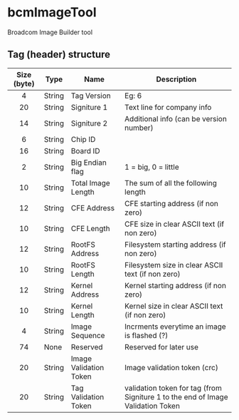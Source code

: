 # bcmImageTool
Broadcom Image Builder tool

## Tag (header) structure
| Size (byte)  | Type | Name | Description |
| :----------: | ---- | ---- | ------- |
|  4 | String | Tag Version | Eg: 6 |
| 20 | String | Signiture 1 | Text line for company info |
| 14 | String | Signiture 2 | Additional info (can be version number) |
|  6 | String | Chip ID |  |
| 16 | String | Board ID |  |
|  2 | String | Big Endian flag | 1 = big, 0 = little |
| 10 | String | Total Image Length | The sum of all the following length |
| 12 | String | CFE Address | CFE starting address (if non zero) |
| 10 | String | CFE Length | CFE size in clear ASCII text (if non zero) |
| 12 | String | RootFS Address | Filesystem starting address (if non zero) |
| 10 | String | RootFS Length | Filesystem size in clear ASCII text (if non zero) |
| 12 | String | Kernel Address | Kernel starting address (if non zero) |
| 10 | String | Kernel Length | Kernel size in clear ASCII text (if non zero) |
|  4 | String | Image Sequence | Incrments everytime an image is flashed (?) |
| 74 | None | Reserved | Reserved for later use |
| 20 | String | Image Validation Token | Image validation token (crc) |
| 20 | String | Tag Validation Token | validation token for tag (from Signiture 1 to the end of Image Validation Token |
